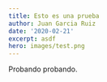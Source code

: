 ```yaml
---
title: Esto es una prueba
author: Juan Garcia Ruiz
date: '2020-02-21'
excerpt: asdf
hero: images/test.png
---
```

Probando probando.
